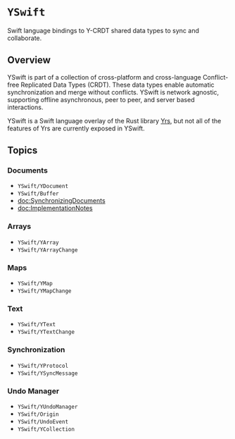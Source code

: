 # ``YSwift``

Swift language bindings to Y-CRDT shared data types to sync and collaborate.

## Overview

YSwift is part of a collection of cross-platform and cross-language Conflict-free Replicated Data Types (CRDT).
These data types enable automatic synchronization and merge without conflicts.
YSwift is network agnostic, supporting offline asynchronous, peer to peer, and server based interactions.

YSwift is a Swift language overlay of the Rust library [Yrs](https://docs.rs/yrs/latest/yrs/), but not all of the features of Yrs are currently exposed in YSwift.

## Topics

### Documents

- ``YSwift/YDocument``
- ``YSwift/Buffer``
- <doc:SynchronizingDocuments>
- <doc:ImplementationNotes>

### Arrays

- ``YSwift/YArray``
- ``YSwift/YArrayChange``

### Maps

- ``YSwift/YMap``
- ``YSwift/YMapChange``

### Text

- ``YSwift/YText``
- ``YSwift/YTextChange``

### Synchronization

- ``YSwift/YProtocol``
- ``YSwift/YSyncMessage``

### Undo Manager

- ``YSwift/YUndoManager``
- ``YSwift/Origin``
- ``YSwift/UndoEvent``
- ``YSwift/YCollection``
